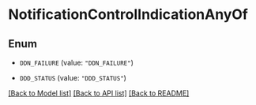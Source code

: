 # NotificationControlIndicationAnyOf

## Enum


* `DDN_FAILURE` (value: `"DDN_FAILURE"`)

* `DDD_STATUS` (value: `"DDD_STATUS"`)


[[Back to Model list]](../README.md#documentation-for-models) [[Back to API list]](../README.md#documentation-for-api-endpoints) [[Back to README]](../README.md)


